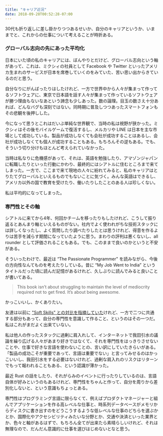 ```yaml
---
title: "キャリア近況"
date: 2018-09-28T00:52:28-07:00
---
```

30代も折り返しに差し掛かりつつあるせいか、自分のキャリアというか、いままでと、これからの仕事について考えることが時折ある。

### グローバル志向の先にあった平均化

日本にいた頃の私のキャリアには、ぼんやりとだけど、グローバル志向という軸があって、これは、ミクシィの社員として Facebook や Twitter といったアメリカ生まれのサービスが日本を席巻していくのをみていた、苦い思い出からきているのだと思う。

自分なりにがんばったりはしたけれど、一方で世界中から人々が集まって作ってるソフトウェアに、東京で日本語を話す人々が集まって作っているソフトウェアが勝つ理由もないなあという諦念も少しあった。数の論理。目玉の数さえ十分あれば、どんなバグも深刻ではない。同時期に普及しつつあったスマートフォンもその悲観を後押しした。

今になって思うとこれはだいぶ単純な世界観で、当時の私は視野が狭かった。ミクシィはその後モバイルゲームで復活するし、メルカリや LINE は日本を主な市場として成功している。製品が成功しなくても会社が成功することはあるし、会社が成功しなくても個人が成功することもある。もちろんその逆もある。でも、そういう切り分けもほとんど考えられていなかった。

当時は私なりに危機感があって、それは、英語を勉強したり、アマゾンジャパンに転職したりといった行動にかわり、最終的にはシアトルに住むところまで来てしまった。一方で、ここまで来て現地の人々に紛れてみると、私のキャリアはとりたてグローバルといえるものでもないことに気づく。みんな英語はできるし、アメリカ以外の国で教育を受けたり、働いたりしたことのある人は珍しくない。

私は平均的になってしまった。

### 専門性とその軸

シアトルに来てから4年、何回かチームを移ったりもしたけれど、こうして振り返るとあんまり軸といえるものがない。社内でよく使われがちな技術スタックには詳しくなったし、よく質問したり調べたりしたとは思うけれど、得意を作るよりは苦手を減らす期間になっていたように思う。まわりの評判は悪くないし、all rounder として評価されることもある。でも、このままで良いのかというと不安がある。

そういったわけで、最近は “The Passionate Programmer" を読みながら、今後の方向性なんてものを考えたりしている。昔に “My Job Went to India” というタイトルだった頃に読んだ記憶があるけれど、久しぶりに読んでみると良いことが書いてある。

> This book isn’t about struggling to maintain the level of mediocrity required not to get fired. It’s about being awesome.

かっこいいし、かくありたい。

友達は以前に ["Soft Skills" との対比を指摘していた][1]けれど、一方で二つに共通する部分もあって、自分の専門性を意識して作ること、というのはその一つだ。私はこれがまだよく出来ていない。

私は他人の作ったスタックに過剰に肩入れして、インターネットで我田引水の議論を繰り広げる人々があまり好きではなくて、それを専門性をはっきりさせないことや、仕事で好きな言語を使わないことの、言い訳にしていたきらいがある。「製品の成功こそが重要であって、言語は重要でない」と言ってみせるのはかっこいいし、我田引水をする必要はないけれど、過剰な肩入れのリスクはリターンでもって報われることもある、という認識が薄かった。

最近 Rust の話をしたり、それがらみのイベントに行ったりしているのは、言語自体が好みというのもあるけれど、専門性をちゃんと作って、自分を周りから差別化しないと、という意識もちょっとある。

専門性はプログラミング言語に限らなくて、例えばプロダクトマネージャーと組んでアプリケーションを作る高レベルな仕事と、時系列データベースがメモリからディスクに書き出すのをどうこうするような低レベルな仕事のどちらを選ぶかとか、国際化やアクセシビリティみたいな分野とか、交通や決済といった業界とか、色々と軸があるはずで、もちろん全てが出来たら素晴らしいけれど、それは無理なので、だんだん意識的に仕事を選びはじめないとなと思う。

[1]: https://bellflower.dodgson.org/soft-skills-を読んだ-2e64c7ee2747


